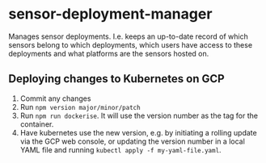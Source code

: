 # sensor-deployment-manager

Manages sensor deployments. I.e. keeps an up-to-date record of which sensors belong to which deployments, which users have access to these deployments and what platforms are the sensors hosted on.


## Deploying changes to Kubernetes on GCP

1. Commit any changes
2. Run `npm version major/minor/patch`
3. Run `npm run dockerise`. It will use the version number as the tag for the container.
4. Have kubernetes use the new version, e.g. by initiating a rolling update via the GCP web console, or updating the version number in a local YAML file and running `kubectl apply -f my-yaml-file.yaml`.